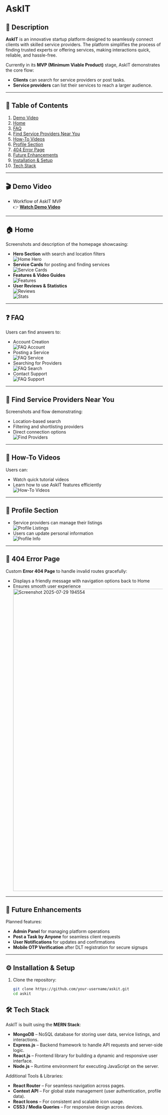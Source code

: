 # AskIT

## 📝 Description
**AskIT** is an innovative startup platform designed to seamlessly connect clients with skilled service providers. The platform simplifies the process of finding trusted experts or offering services, making interactions quick, reliable, and hassle-free.

Currently in its **MVP (Minimum Viable Product)** stage, AskIT demonstrates the core flow:
- **Clients** can search for service providers or post tasks.
- **Service providers** can list their services to reach a larger audience.

---

## 📌 Table of Contents
1. [Demo Video](#demo-video)
2. [Home](#home)
3. [FAQ](#faq)
4. [Find Service Providers Near You](#find-service-providers-near-you)
5. [How-To Videos](#how-to-videos)
6. [Profile Section](#profile-section)
7. [404 Error Page](#404-error-page)
8. [Future Enhancements](#future-enhancements)
9. [Installation & Setup](#installation--setup)
10. [Tech Stack](#tech-stack)

---

## 🎬 Demo Video
- Workflow of AskIT MVP  
👉 **[Watch Demo Video](https://youtu.be/gLnqX3xNKEk)**

---

## 🏠 Home
Screenshots and description of the homepage showcasing:
- **Hero Section** with search and location filters  
  ![Home Hero](https://github.com/user-attachments/assets/c6012be7-7e7d-4ee9-a8e8-a327c7960a17)
- **Service Cards** for posting and finding services  
  ![Service Cards](https://github.com/user-attachments/assets/ff65825a-e731-44c1-870c-da92c9cb3201)
- **Features & Video Guides**  
  ![Features](https://github.com/user-attachments/assets/04bbd42a-646e-4927-a327-59c3f194a2f0)
- **User Reviews & Statistics**  
  ![Reviews](https://github.com/user-attachments/assets/ca7819da-5e85-42ca-a44f-89abd4330606)  
  ![Stats](https://github.com/user-attachments/assets/3d2de45e-2a2a-4ec8-803a-b738f6f69ed8)

---

## ❓ FAQ
Users can find answers to:
- Account Creation  
  ![FAQ Account](https://github.com/user-attachments/assets/d36ac183-e13f-4aeb-a114-d0f0a013f3a7)
- Posting a Service  
  ![FAQ Service](https://github.com/user-attachments/assets/95162304-1af2-4cbb-8571-48fda149e5d1)
- Searching for Providers  
  ![FAQ Search](https://github.com/user-attachments/assets/f0007b24-f161-4eed-914d-39d96024b63a)
- Contact Support  
  ![FAQ Support](https://github.com/user-attachments/assets/37113044-b85e-442c-a14c-cac5f274595f)

---

## 📍 Find Service Providers Near You
Screenshots and flow demonstrating:
- Location-based search
- Filtering and shortlisting providers
- Direct connection options  
  ![Find Providers](https://github.com/user-attachments/assets/db689ca5-fd8d-4e27-8197-64dd0334271d)

---

## 🎥 How-To Videos
Users can:
- Watch quick tutorial videos  
- Learn how to use AskIT features efficiently  
  ![How-To Videos](https://github.com/user-attachments/assets/8db5a0f0-97e5-446c-861a-c00fe11f7c16)

---

## 👤 Profile Section
- Service providers can manage their listings  
  ![Profile Listings](https://github.com/user-attachments/assets/aced9425-7d62-4f4d-a16c-f6bc6537a8e6)
- Users can update personal information  
  ![Profile Info](https://github.com/user-attachments/assets/0442ed59-1f54-491e-a809-5150cf578ade)

---

## 🚫 404 Error Page
Custom **Error 404 Page** to handle invalid routes gracefully:
- Displays a friendly message with navigation options back to Home
- Ensures smooth user experience  
  <img width="1898" height="966" alt="Screenshot 2025-07-29 194554" src="https://github.com/user-attachments/assets/9760ae25-8d7f-43f9-8e15-78170ab2f572" />

---

## 🚀 Future Enhancements
Planned features:
- **Admin Panel** for managing platform operations
- **Post a Task by Anyone** for seamless client requests
- **User Notifications** for updates and confirmations
- **Mobile OTP Verification** after DLT registration for secure signups

---

## ⚙️ Installation & Setup
1. Clone the repository:
   ```bash
   git clone https://github.com/your-username/askit.git
   cd askit
   ```
## 🛠️ Tech Stack
AskIT is built using the **MERN Stack**:

- **MongoDB** – NoSQL database for storing user data, service listings, and interactions.
- **Express.js** – Backend framework to handle API requests and server-side logic.
- **React.js** – Frontend library for building a dynamic and responsive user interface.
- **Node.js** – Runtime environment for executing JavaScript on the server.

Additional Tools & Libraries:
- **React Router** – For seamless navigation across pages.
- **Context API** – For global state management (user authentication, profile data).
- **React Icons** – For consistent and scalable icon usage.
- **CSS3 / Media Queries** – For responsive design across devices.

